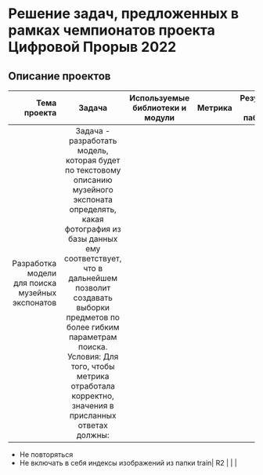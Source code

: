 # Решение задач, предложенных в рамках чемпионатов проекта Цифровой Прорыв 2022


## Описание проектов

| **Тема проекта** | **Задача** | **Используемые библиотеки и модули** | **Метрика** | **Результат на паблике** | **Результат на привате** |
|----:|:----:|:----:|:----:|:----:|:----------|
| Разработка модели для поиска музейных экспонатов | Задача - разработать модель, которая будет по текстовому описанию музейного экспоната определять, какая фотография из базы данных ему соответствует, что в дальнейшем позволит создавать выборки предметов по более гибким параметрам поиска. Условия: Для того, чтобы метрика отработала корректно, значения в присланных ответах должны:
 - Не повторяться
 - Не включать в себя индексы изображений из папки train| R2 |  |  |


